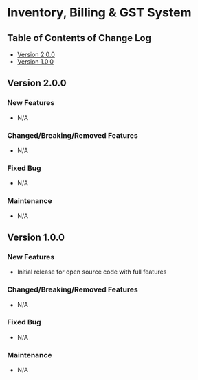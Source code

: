 # Inventory, Billing & GST System

## Table of Contents of Change Log
- [Version 2.0.0](#version-200)
- [Version 1.0.0](#version-100)  

## Version 2.0.0
### New Features
- N/A 
### Changed/Breaking/Removed Features
- N/A
### Fixed Bug
- N/A
### Maintenance
- N/A

## Version 1.0.0
### New Features
- Initial release for open source code with full features 
### Changed/Breaking/Removed Features
- N/A
### Fixed Bug
- N/A
### Maintenance
- N/A